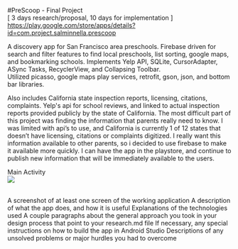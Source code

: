 #PreScoop - Final Project  
[ 3 days research/proposal, 10 days for implementation ] 
https://play.google.com/store/apps/details?id=com.project.salminnella.prescoop

  A discovery app for San Francisco area preschools.  Firebase driven for search and filter
  features to find local preschools, list sorting, google maps, and bookmarking schools.
  Implements Yelp API, SQLite, CursorAdapter, ASync Tasks, RecyclerView, and Collapsing Toolbar.  
  Utilized picasso, google maps play services, retrofit, gson, json, and bottom bar libraries.

  Also includes California state inspection reports, licensing, citations, complaints. Yelp's api
  for school reviews, and linked to actual inspection reports provided publicly by the state of
  California.  The most difficult part of this project was finding the information that parents really
  need to know. I was limited with api’s to use, and California is currently 1 of 12 states that
  doesn’t have licensing, citations or complaints digitized.  I really want this information available
  to other parents, so i decided to use firebase to make it available more quickly.  I can have the
  app in the playstore, and continue to publish new information that will be immediately available
  to the users.
  
  
Main Activity<br>
<img src="https://github.com/salminnella/PreScoop/blob/master/images/200/prescoop_main_screen.png" />
<br><br>
  
A screenshot of at least one screen of the working application
A description of what the app does, and how it is useful
Explanations of the technologies used
A couple paragraphs about the general approach you took in your design process that point to your research.md file
If necessary, any special instructions on how to build the app in Android Studio
Descriptions of any unsolved problems or major hurdles you had to overcome

